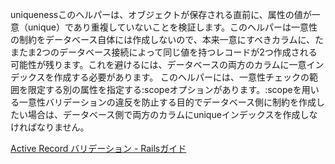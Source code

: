 
uniquenessこのヘルパーは、オブジェクトが保存される直前に、属性の値が一意（unique）であり重複していないことを検証します。このヘルパーは一意性の制約をデータベース自体には作成しないので、本来一意にすべきカラムに、たまたま2つのデータベース接続によって同じ値を持つレコードが2つ作成される可能性が残ります。これを避けるには、データベースの両方のカラムに一意インデックスを作成する必要があります。 このヘルパーには、一意性チェックの範囲を限定する別の属性を指定する:scopeオプションがあります。:scopeを用いる一意性バリデーションの違反を防止する目的でデータベース側に制約を作成したい場合は、データベース側で両方のカラムにuniqueインデックスを作成しなければなりません。

[Active Record バリデーション - Railsガイド](https://railsguides.jp/active_record_validations.html#uniqueness)